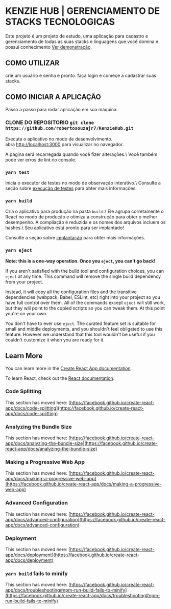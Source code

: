 # KENZIE HUB | GERENCIAMENTO DE STACKS TECNOLOGICAS

Este projeto é um projeto de estudo, uma aplicação para cadastro e gerenciamento de todas as suas stacks  e linguagens que você domina e possui conhecimento
[Ver demonstração](https://kenzie-hub-ten-lovat.vercel.app/).

## COMO UTILIZAR
crie um usuário e senha e pronto. faça login e começe a cadastrar suas stacks.


## COMO INICIAR A APLICAÇÃO
Passo a passo para rodar aplicação em sua máquina.
### CLONE DO REPOSITORIO `git clone https://github.com/robertosouzajr7/KenzieHub.git`

Executa o aplicativo no modo de desenvolvimento.\
abra [http://localhost:3000](http://localhost:3000) para visualizar no navegador.

A página será recarregada quando você fizer alterações.\ Você também pode ver erros de lint no console.

### `yarn test`

Inicia o executor de testes no modo de observação interativo.\ Consulte a seção sobre [execução de testes](https://facebook.github.io/create-react-app/docs/running-tests) para obter mais informações.

### `yarn build`

Cria o aplicativo para produção na pasta `build`.\ Ele agrupa corretamente o React no modo de produção e otimiza a construção para obter o melhor desempenho. A compilação é reduzida e os nomes dos arquivos incluem os hashes.\ Seu aplicativo está pronto para ser implantado!

Consulte a seção sobre [implantação](https://facebook.github.io/create-react-app/docs/deployment) para obter mais informações.

### `yarn eject`

**Note: this is a one-way operation. Once you `eject`, you can't go back!**

If you aren't satisfied with the build tool and configuration choices, you can `eject` at any time. This command will remove the single build dependency from your project.

Instead, it will copy all the configuration files and the transitive dependencies (webpack, Babel, ESLint, etc) right into your project so you have full control over them. All of the commands except `eject` will still work, but they will point to the copied scripts so you can tweak them. At this point you're on your own.

You don't have to ever use `eject`. The curated feature set is suitable for small and middle deployments, and you shouldn't feel obligated to use this feature. However we understand that this tool wouldn't be useful if you couldn't customize it when you are ready for it.

## Learn More

You can learn more in the [Create React App documentation](https://facebook.github.io/create-react-app/docs/getting-started).

To learn React, check out the [React documentation](https://reactjs.org/).

### Code Splitting

This section has moved here: [https://facebook.github.io/create-react-app/docs/code-splitting](https://facebook.github.io/create-react-app/docs/code-splitting)

### Analyzing the Bundle Size

This section has moved here: [https://facebook.github.io/create-react-app/docs/analyzing-the-bundle-size](https://facebook.github.io/create-react-app/docs/analyzing-the-bundle-size)

### Making a Progressive Web App

This section has moved here: [https://facebook.github.io/create-react-app/docs/making-a-progressive-web-app](https://facebook.github.io/create-react-app/docs/making-a-progressive-web-app)

### Advanced Configuration

This section has moved here: [https://facebook.github.io/create-react-app/docs/advanced-configuration](https://facebook.github.io/create-react-app/docs/advanced-configuration)

### Deployment

This section has moved here: [https://facebook.github.io/create-react-app/docs/deployment](https://facebook.github.io/create-react-app/docs/deployment)

### `yarn build` fails to minify

This section has moved here: [https://facebook.github.io/create-react-app/docs/troubleshooting#npm-run-build-fails-to-minify](https://facebook.github.io/create-react-app/docs/troubleshooting#npm-run-build-fails-to-minify)

